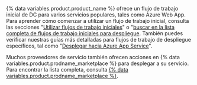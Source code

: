 {% data variables.product.product_name %} ofrece un flujo de trabajo inicial de DC para varios servicios populares, tales como Azure Web App. Para aprender cómo comenzar a utilizar un flujo de trabajo inicial, consulta las secciones "[Utilizar flujos de trabajo iniciales](/actions/learn-github-actions/using-starter-workflows)" o "[buscar en la lista completa de flujos de trabajo iniciales para despliegue](https://github.com/actions/starter-workflows/tree/main/deployments). También puedes verificar nuestras guías más detalladas para flujos de trabajo de despliegue específicos, tal como "[Desplegar hacia Azure App Service](/actions/deployment/deploying-to-azure-app-service)".

Muchos proveedores de servicio también ofrecen acciones en {% data variables.product.prodname_marketplace %} para desplegar a su servicio. Para encontrar la lista completa, consulta [{% data variables.product.prodname_marketplace %}](https://github.com/marketplace?category=deployment&type=actions).
